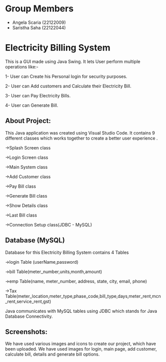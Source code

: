 # Group Members
- Angela Scaria (22122009)
- Saristha Saha (22122044)


# Electricity Billing System
This is a GUI made using Java Swing.
It lets User perform multiple operations like:-

1- User can Create his Personal login for security purposes.

2- User can Add customers and Calculate their Electricity Bill.

3- User can Pay Electricity Bills.

4- User can Generate Bill.

## About Project:
This Java application was created using Visual Studio Code.
It contains 9 different classes which works together to create a better user experience .

->Splash Screen class

->Login Screen class

->Main System class

->Add Customer class

->Pay Bill class

->Generate Bill class

->Show Details class

->Last Bill class

->Connection Setup class(JDBC - MySQL)

## Database (MySQL)
Database for this Electricity Billing System contains 4 Tables

->login Table (userName,password)

->bill Table(meter_number,units,month,amount)

->emp Table(name, meter_number, address, state, city, email, phone)

->Tax Table(meter_location,meter_type,phase_code,bill_type,days,meter_rent,mcn_rent,service_rent,gst)


Java communicates with MySQL tables using JDBC which stands for Java Database Connectivity.

## Screenshots:
We have used various images and icons to create our project, which have been uploaded. We have used images for login, main page, add customer, calculate bill, details and generate bill options.

